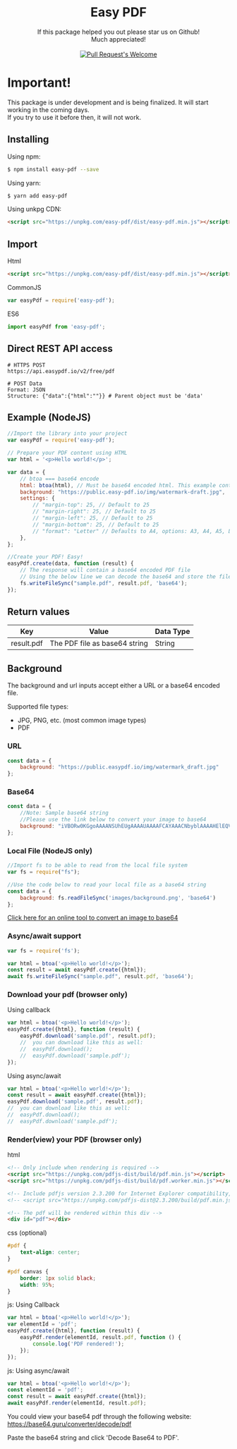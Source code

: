 <h1 align="center">Easy PDF</h1>



<p align="center">
If this package helped you out please star us on Github!
<br/>
Much appreciated!
<br/>
<br/>
<a href="https://github.com/dveldhoen/easy-pdf/"><img src="https://img.shields.io/github/stars/dveldhoen/easy-pdf.svg?style=social&label=Star" alt="Pull Request's Welcome"></a>
</p>

# Important! 
This package is under development and is being finalized. It will start working in the coming days.  
If you try to use it before then, it will not work.

## Installing

Using npm:

```bash
$ npm install easy-pdf --save
```

Using yarn:

```bash
$ yarn add easy-pdf
```

Using unkpg CDN:

```html
<script src="https://unpkg.com/easy-pdf/dist/easy-pdf.min.js"></script>
```

## Import

Html

```html
<script src="https://unpkg.com/easy-pdf/dist/easy-pdf.min.js"></script>
```

CommonJS

```js
var easyPdf = require('easy-pdf');
```

ES6

```js
import easyPdf from 'easy-pdf';
```

## Direct REST API access

```shell
# HTTPS POST 
https://api.easypdf.io/v2/free/pdf

# POST Data
Format: JSON
Structure: {"data":{"html":""}} # Parent object must be 'data'
```

## Example (NodeJS)

```js
//Import the library into your project
var easyPdf = require('easy-pdf');

// Prepare your PDF content using HTML
var html = '<p>Hello world!</p>';

var data = {
    // btoa === base64 encode
    html: btoa(html), // Must be base64 encoded html. This example contains 'Hello World!' in base64
    background: "https://public.easy-pdf.io/img/watermark-draft.jpg",
    settings: {
        // "margin-top": 25, // Default to 25
        // "margin-right": 25, // Default to 25
        // "margin-left": 25, // Default to 25
        // "margin-bottom": 25, // Default to 25
        // "format": "Letter" // Defaults to A4, options: A3, A4, A5, Legal, Letter, Tabloid
    },
};

//Create your PDF! Easy!
easyPdf.create(data, function (result) {
    // The response will contain a base64 encoded PDF file
    // Using the below line we can decode the base64 and store the file locally
    fs.writeFileSync("sample.pdf", result.pdf, 'base64');
});
```

## Return values

|<b>Key</b> | Value | Data Type |
|---|---|---|
| result.pdf | The PDF file as base64 string | String |

## Background

The background and url inputs accept either a URL or a base64 encoded file.

Supported file types:

- JPG, PNG, etc. (most common image types)
- PDF

### URL

```js
const data = {
    background: "https://public.easypdf.io/img/watermark_draft.jpg"
};
```

### Base64

```js
const data = {
    //Note: Sample base64 string
    //Please use the link below to convert your image to base64
    background: "iVBORw0KGgoAAAANSUhEUgAAAAUAAAAFCAYAAACNbyblAAAAHElEQVQI12P4//8/w38GIAXDIBKE0DHxgljNBAAO9TXL0Y4OHwAAAABJRU5ErkJggg=="
};
```

### Local File (NodeJS only)

```js
//Import fs to be able to read from the local file system
var fs = require("fs");

//Use the code below to read your local file as a base64 string
const data = {
    background: fs.readFileSync('images/background.png', 'base64')
};
```

[Click here for an online tool to convert an image to base64](https://base64.guru/converter/encode/image)

### Async/await support

```js
var fs = require('fs');

var html = btoa('<p>Hello world!</p>');
const result = await easyPdf.create({html});
await fs.writeFileSync("sample.pdf", result.pdf, 'base64');
```

### Download your pdf (browser only)

Using callback

```js
var html = btoa('<p>Hello world!</p>');
easyPdf.create({html}, function (result) {
    easyPdf.download('sample.pdf', result.pdf);
    //	you can download like this as well:
    //	easyPdf.download();
    //	easyPdf.download('sample.pdf');   
});
```

Using async/await

```js
var html = btoa('<p>Hello world!</p>');
const result = await easyPdf.create({html});
easyPdf.download('sample.pdf', result.pdf);
//	you can download like this as well:
//	easyPdf.download();
//	easyPdf.download('sample.pdf');
```

### Render(view) your PDF (browser only)

html

```html
<!-- Only include when rendering is required -->
<script src="https://unpkg.com/pdfjs-dist/build/pdf.min.js"></script>
<script src="https://unpkg.com/pdfjs-dist/build/pdf.worker.min.js"></script>

<!-- Include pdfjs version 2.3.200 for Internet Explorer compatibility, no worker required -->
<!-- <script src="https://unpkg.com/pdfjs-dist@2.3.200/build/pdf.min.js"></script> -->

<!-- The pdf will be rendered within this div -->
<div id="pdf"></div>
```

css (optional)

```css
#pdf {
    text-align: center;
}

#pdf canvas {
    border: 1px solid black;
    width: 95%;
}
```

js: Using Callback

```js
var html = btoa('<p>Hello world!</p>');
var elementId = 'pdf';
easyPdf.create({html}, function (result) {
    easyPdf.render(elementId, result.pdf, function () {
        console.log('PDF rendered!');
    });
});
```

js: Using async/await

```js
var html = btoa('<p>Hello world!</p>');
const elementId = 'pdf';
const result = await easyPdf.create({html});
await easyPdf.render(elementId, result.pdf);
```

You could view your base64 pdf through the following website:
https://base64.guru/converter/decode/pdf

Paste the base64 string and click 'Decode Base64 to PDF'.

